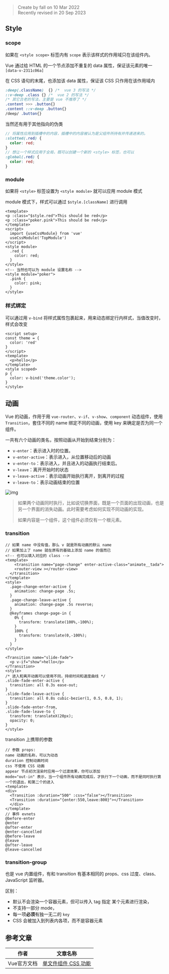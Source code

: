 > Create by fall on 10 Mar 2022 <br/>
> Recently revised in 20 Sep 2023

## Style

### scope

如果在 `<style scope>` 标签内有 `scope` 表示该样式的作用域只在该组件内。

Vue 通过给 HTML 的一个节点添加不重复的 data 属性，保证该元素的唯一 `[data-v-2311c06a]`

在 CSS 语句的末尾，也添加该 data 属性，保证该 CSS 只作用在该作用域内

```css
:deep(.className)  {} /*  vue 3 的写法 */
::v-deep .class {} /*  vue 2 的写法 */
/* 其它古老的写法，主要是 vue 不推荐了 */ 
.content >>> .button{}
.content ::v-deep .button{}
/deep/ .button{}
```

当然还有用于其他指向的伪类

```scss
// 将属性应用到插槽中的内容，插槽中的内容被认为是父组件所持有并传递进来的。
:slotted(.red) {
  color: red;
}
// 想让一个样式应用于全局，既可以创建一个新的 <style> 标签，也可以
:global(.red) {
  color: red;
}
```

### module

如果将 `<style>` 标签设置为 `<style module>` 就可以应用 module 模式

module 模式下，样式可以通过 `$style.[className]` 进行调用

```vue
<template>
<p :class="$style.red">This should be red</p>
<p :class="poker.pink">This should be red</p>
</template>
<script>
  import {useCssModule} from 'vue'
  useCssModule('TopModule')
</script>
<style module>
  .red {
    color: red;
  }
</style>
<!-- 当然也可以为 module 设置名称 -->
<style module="poker">
  .pink {
    color: pink;
  }
</style>
```

### 样式绑定

可以通过用 `v-bind` 将样式属性包裹起来，用来动态绑定行内样式，当值改变时，样式会改变

```vue
<script setup>
const theme = {
  color: 'red'
}
</script>
<template>
  <p>hello</p>
</template>
<style scoped>
p {
  color: v-bind('theme.color');
}
</style>
```

## 动画

Vue 的动画，作用于用 `vue-router`、`v-if`、`v-show`、`component` 动态组件，使用 `Transition`，套住不同的 name 绑定不同的动画，使用 key 来确定是否为同一个组件。

一共有六个动画的类名，按照动画从开始到结束分别为：

- `v-enter`：表示进入时的位置。
- `v-enter-active`：表示进入，从位置移动后的动画
- `v-enter-to`：表示进入，并且进入的动画执行结束后。
- `v-leave`：离开开始时的状态
- `v-leave-active`：表示动画开始执行离开，到离开的过程
- `v-leave-to`：表示动画结束的位置

![img](https://staging-cn.vuejs.org/assets/transition-classes.f0f7b3c9.png)

> 如果两个动画同时执行，比如说切换界面，既是一个页面的出现动画，也是另一个界面的消失动画。此时需要考虑如何实现不同动画的实现。
>
> 如果内容是一个组件，这个组件必须仅有一个根元素。

### transition

```vue
// 如果 name 中没有值，那么 v 就是所有动画的默认 name
// 如果加上了 name 就在原有的基础上添加 name 的值而已
<!-- 也可以填入对应的 class -->
<template>
	<transition name="page-change" enter-active-class="animate__tada">
  	<router-view ></router-view>
  </transition>
</template>
<style>
  .page-change-enter-active {
    animation: change-page .5s;
  }
  .page-change-leave-active {
    animation: change-page .5s reverse;
  }
  @keyframes change-page-in {
    0% {
      transform: translate(100%,-100%);
    }
    100% {
      transform: translate(0,-100%);
    }
  }
</style>
```

```vue
<Transition name="slide-fade">
  <p v-if="show">hello</p>
</Transition>
<style>
/* 进入和离开动画可以使用不同，持续时间和速度曲线 */
.slide-fade-enter-active {
  transition: all 0.3s ease-out;
}
.slide-fade-leave-active {
  transition: all 0.8s cubic-bezier(1, 0.5, 0.8, 1);
}
.slide-fade-enter-from,
.slide-fade-leave-to {
  transform: translateX(20px);
  opacity: 0;
}
</style>
```

transition 上携带的参数

```vue
// 参数 props:
name 动画的名称，可以为动态
duration 控制动画时间
css 不使用 CSS 动画
appear 节点初次渲染时应用一个过渡效果，你可以添加
mode="out-in" 表示，当一个组件所有动画完成后，才执行下一个动画，而不是同时执行第一个的退出，和第二个的进入
<template>
<div>
  <Transition :duration="500" :css="false"></Transition>
  <Transition :duration="{enter:550,leave:800}"></Transition>
  </div>
</template>
// 事件 evnets
@before-enter
@enter
@after-enter
@enter-cancelled
@before-leave
@leave
@after-leave
@leave-cancelled
```

### transition-group

也是 vue 内置组件，有和 transition 有基本相同的 props、css 过度、class、JavaScript 监听器。

区别：

- 默认不会渲染一个容器元素，但可以传入 tag 指定 某个元素进行渲染，
- 不支持一部分 mode，
- 每一项**必须**有独一无二的 `key` 
- CSS 会被加入到列表内各项，而不是容器元素

## 参考文章

| 作者        | 文章名称                                                     |
| ----------- | ------------------------------------------------------------ |
| Vue官方文档 | [单文件组件 CSS 功能](https://cn.vuejs.org/api/sfc-css-features.html) |



